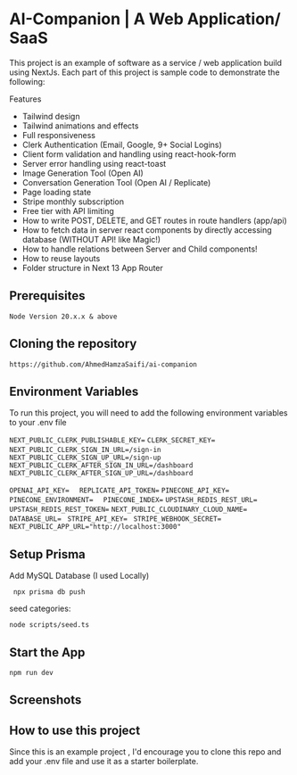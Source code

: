 
# AI-Companion | A Web Application/ SaaS

This project is an example of software as a service / web application build using NextJs. Each part of this project is sample code to demonstrate the following: 


 Features

- Tailwind design
- Tailwind animations and effects
- Full responsiveness
- Clerk Authentication (Email, Google, 9+ Social Logins)
- Client form validation and handling using react-hook-form
- Server error handling using react-toast
- Image Generation Tool (Open AI)
- Conversation Generation Tool (Open AI / Replicate)
- Page loading state
- Stripe monthly subscription
- Free tier with API limiting
- How to write POST, DELETE, and GET routes in route handlers (app/api)
- How to fetch data in server react components by directly accessing database (WITHOUT API! like Magic!)
- How to handle relations between Server and Child components!
- How to reuse layouts
- Folder structure in Next 13 App Router


## Prerequisites
`Node Version 20.x.x & above`
## Cloning the repository

`https://github.com/AhmedHamzaSaifi/ai-companion`
## Environment Variables

To run this project, you will need to add the following environment variables to your .env file


`NEXT_PUBLIC_CLERK_PUBLISHABLE_KEY=`
`CLERK_SECRET_KEY= `
`NEXT_PUBLIC_CLERK_SIGN_IN_URL=/sign-in `
` NEXT_PUBLIC_CLERK_SIGN_UP_URL=/sign-up`
`NEXT_PUBLIC_CLERK_AFTER_SIGN_IN_URL=/dashboard `
`NEXT_PUBLIC_CLERK_AFTER_SIGN_UP_URL=/dashboard `

`OPENAI_API_KEY= `
` REPLICATE_API_TOKEN=`
`PINECONE_API_KEY= `
`PINECONE_ENVIRONMENT= `
` PINECONE_INDEX=`
`UPSTASH_REDIS_REST_URL= `
` UPSTASH_REDIS_REST_TOKEN=`
`NEXT_PUBLIC_CLOUDINARY_CLOUD_NAME= `
`DATABASE_URL= `
`STRIPE_API_KEY= `
`STRIPE_WEBHOOK_SECRET= `
`NEXT_PUBLIC_APP_URL="http://localhost:3000" `





## Setup Prisma
Add MySQL Database (I used Locally)

` npx prisma db push`

seed categories:

`node scripts/seed.ts`



## Start the App

`npm run dev   `

## Screenshots

## How to use this project

Since this is an example project , I'd encourage you to clone this repo and add your .env file and use it as a starter boilerplate.
